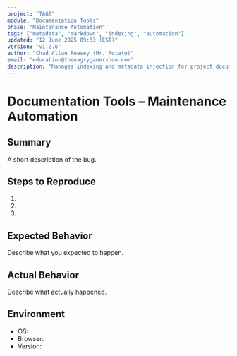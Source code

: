 ```yaml
---
project: "TAGS"
module: "Documentation Tools"
phase: "Maintenance Automation"
tags: ["metadata", "markdown", "indexing", "automation"]
updated: "12 June 2025 09:33 (EST)"
version: "v1.2.6"
author: "Chad Allan Reesey (Mr. Potato)"
email: "education@thenagrygamershow.com"
description: "Manages indexing and metadata injection for project documentation."
---
```


# Documentation Tools – Maintenance Automation
<!--
Project: DevOnboarder
File: ISSUE_TEMPLATE/bug_report.md
Purpose: Template for reporting bugs
Updated: 04 Jun 2025
Version: v1.0.0
-->

## Summary
A short description of the bug.

## Steps to Reproduce
1.
2.
3.

## Expected Behavior
Describe what you expected to happen.

## Actual Behavior
Describe what actually happened.

## Environment
- OS:
- Browser:
- Version:
